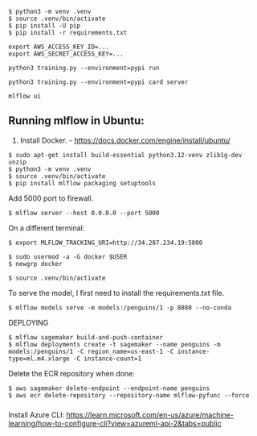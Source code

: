 ```
$ python3 -m venv .venv
$ source .venv/bin/activate
$ pip install -U pip
$ pip install -r requirements.txt
```


```
export AWS_ACCESS_KEY_ID=...
export AWS_SECRET_ACCESS_KEY=...
```

```
python3 training.py --environment=pypi run

python3 training.py --environment=pypi card server
```


```
mlflow ui
```



## Running mlflow in Ubuntu:

1. Install Docker. - https://docs.docker.com/engine/install/ubuntu/

```
$ sudo apt-get install build-essential python3.12-venv zlib1g-dev unzip
$ python3 -m venv .venv
$ source .venv/bin/activate
$ pip install mlflow packaging setuptools
```
Add 5000 port to firewall.

```
$ mlflow server --host 0.0.0.0 --port 5000
```

On a different terminal:
 
```
$ export MLFLOW_TRACKING_URI=http://34.207.234.19:5000
```

```
$ sudo usermod -a -G docker $USER
$ newgrp docker
```

```
$ source .venv/bin/activate
```
    
    
To serve the model, I first need to install the requirements.txt file.

```
$ mlflow models serve -m models:/penguins/1 -p 8080 --no-conda
```

DEPLOYING

```
$ mlflow sagemaker build-and-push-container
$ mlflow deployments create -t sagemaker --name penguins -m models:/penguins/1 -C region_name=us-east-1 -C instance-type=ml.m4.xlarge -C instance-count=1
```


Delete the ECR repository when done:

```
$ aws sagemaker delete-endpoint --endpoint-name penguins
$ aws ecr delete-repository --repository-name mlflow-pyfunc --force
```



#####

Install Azure CLI: https://learn.microsoft.com/en-us/azure/machine-learning/how-to-configure-cli?view=azureml-api-2&tabs=public
